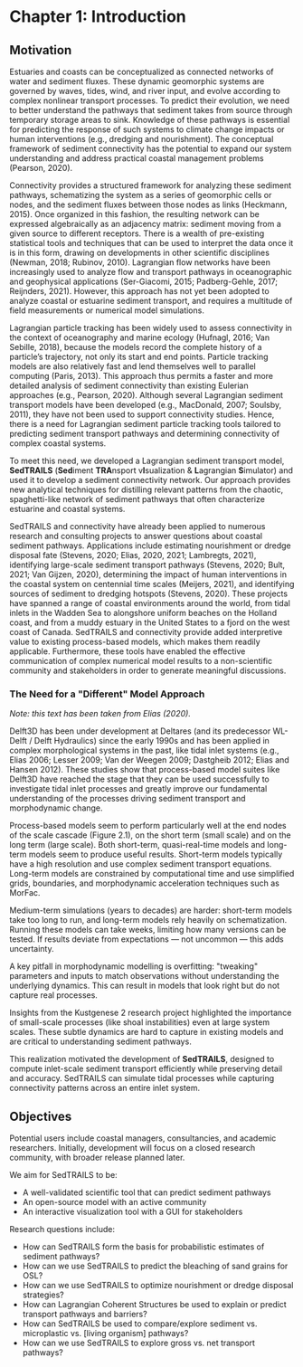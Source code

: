 # Chapter 1: Introduction

## Motivation

Estuaries and coasts can be conceptualized as connected networks of water and sediment fluxes. These dynamic geomorphic systems are governed by waves, tides, wind, and river input, and evolve according to complex nonlinear transport processes. To predict their evolution, we need to better understand the pathways that sediment takes from source through temporary storage areas to sink. Knowledge of these pathways is essential for predicting the response of such systems to climate change impacts or human interventions (e.g., dredging and nourishment). The conceptual framework of sediment connectivity has the potential to expand our system understanding and address practical coastal management problems (Pearson, 2020).

Connectivity provides a structured framework for analyzing these sediment pathways, schematizing the system as a series of geomorphic cells or nodes, and the sediment fluxes between those nodes as links (Heckmann, 2015). Once organized in this fashion, the resulting network can be expressed algebraically as an adjacency matrix: sediment moving from a given source to different receptors. There is a wealth of pre-existing statistical tools and techniques that can be used to interpret the data once it is in this form, drawing on developments in other scientific disciplines (Newman, 2018; Rubinov, 2010). Lagrangian flow networks have been increasingly used to analyze flow and transport pathways in oceanographic and geophysical applications (Ser-Giacomi, 2015; Padberg-Gehle, 2017; Reijnders, 2021). However, this approach has not yet been adopted to analyze coastal or estuarine sediment transport, and requires a multitude of field measurements or numerical model simulations.

Lagrangian particle tracking has been widely used to assess connectivity in the context of oceanography and marine ecology (Hufnagl, 2016; Van Sebille, 2018), because the models record the complete history of a particle’s trajectory, not only its start and end points. Particle tracking models are also relatively fast and lend themselves well to parallel computing (Paris, 2013). This approach thus permits a faster and more detailed analysis of sediment connectivity than existing Eulerian approaches (e.g., Pearson, 2020). Although several Lagrangian sediment transport models have been developed (e.g., MacDonald, 2007; Soulsby, 2011), they have not been used to support connectivity studies. Hence, there is a need for Lagrangian sediment particle tracking tools tailored to predicting sediment transport pathways and determining connectivity of complex coastal systems.

To meet this need, we developed a Lagrangian sediment transport model, **SedTRAILS** (**Sed**iment **TRA**nsport v**I**sualization & **L**agrangian **S**imulator) and used it to develop a sediment connectivity network. Our approach provides new analytical techniques for distilling relevant patterns from the chaotic, spaghetti-like network of sediment pathways that often characterize estuarine and coastal systems.

SedTRAILS and connectivity have already been applied to numerous research and consulting projects to answer questions about coastal sediment pathways. Applications include estimating nourishment or dredge disposal fate (Stevens, 2020; Elias, 2020, 2021; Lambregts, 2021), identifying large-scale sediment transport pathways (Stevens, 2020; Bult, 2021; Van Gijzen, 2020), determining the impact of human interventions in the coastal system on centennial time scales (Meijers, 2021), and identifying sources of sediment to dredging hotspots (Stevens, 2020). These projects have spanned a range of coastal environments around the world, from tidal inlets in the Wadden Sea to alongshore uniform beaches on the Holland coast, and from a muddy estuary in the United States to a fjord on the west coast of Canada. SedTRAILS and connectivity provide added interpretive value to existing process-based models, which makes them readily applicable. Furthermore, these tools have enabled the effective communication of complex numerical model results to a non-scientific community and stakeholders in order to generate meaningful discussions.

### The Need for a "Different" Model Approach

*Note: this text has been taken from Elias (2020).*

Delft3D has been under development at Deltares (and its predecessor WL-Delft / Delft Hydraulics) since the early 1990s and has been applied in complex morphological systems in the past, like tidal inlet systems (e.g., Elias 2006; Lesser 2009; Van der Weegen 2009; Dastgheib 2012; Elias and Hansen 2012). These studies show that process-based model suites like Delft3D have reached the stage that they can be used successfully to investigate tidal inlet processes and greatly improve our fundamental understanding of the processes driving sediment transport and morphodynamic change.

Process-based models seem to perform particularly well at the end nodes of the scale cascade (Figure 2.1), on the short term (small scale) and on the long term (large scale). Both short-term, quasi-real-time models and long-term models seem to produce useful results. Short-term models typically have a high resolution and use complex sediment transport equations. Long-term models are constrained by computational time and use simplified grids, boundaries, and morphodynamic acceleration techniques such as MorFac.

Medium-term simulations (years to decades) are harder: short-term models take too long to run, and long-term models rely heavily on schematization. Running these models can take weeks, limiting how many versions can be tested. If results deviate from expectations — not uncommon — this adds uncertainty.

A key pitfall in morphodynamic modelling is overfitting: "tweaking" parameters and inputs to match observations without understanding the underlying dynamics. This can result in models that look right but do not capture real processes.

Insights from the Kustgenese 2 research project highlighted the importance of small-scale processes (like shoal instabilities) even at large system scales. These subtle dynamics are hard to capture in existing models and are critical to understanding sediment pathways.

This realization motivated the development of **SedTRAILS**, designed to compute inlet-scale sediment transport efficiently while preserving detail and accuracy. SedTRAILS can simulate tidal processes while capturing connectivity patterns across an entire inlet system.

## Objectives

Potential users include coastal managers, consultancies, and academic researchers. Initially, development will focus on a closed research community, with broader release planned later.

We aim for SedTRAILS to be:

- A well-validated scientific tool that can predict sediment pathways  
- An open-source model with an active community  
- An interactive visualization tool with a GUI for stakeholders  

Research questions include:

- How can SedTRAILS form the basis for probabilistic estimates of sediment pathways?  
- How can we use SedTRAILS to predict the bleaching of sand grains for OSL?  
- How can we use SedTRAILS to optimize nourishment or dredge disposal strategies?  
- How can Lagrangian Coherent Structures be used to explain or predict transport pathways and barriers?  
- How can SedTRAILS be used to compare/explore sediment vs. microplastic vs. [living organism] pathways?  
- How can we use SedTRAILS to explore gross vs. net transport pathways?  
